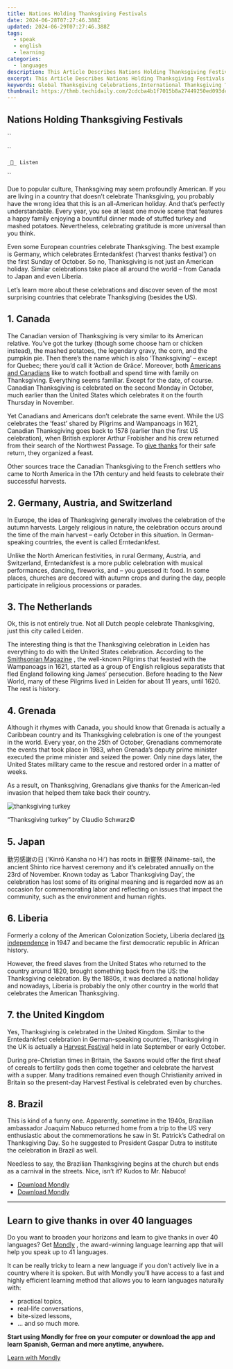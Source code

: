 ```yaml
---
title: Nations Holding Thanksgiving Festivals
date: 2024-06-28T07:27:46.388Z
updated: 2024-06-29T07:27:46.388Z
tags:
  - speak
  - english
  - learning
categories:
  - languages
description: This Article Describes Nations Holding Thanksgiving Festivals
excerpt: This Article Describes Nations Holding Thanksgiving Festivals
keywords: Global Thanksgiving Celebrations,International Thanksgiving Traditions,Thanksgiving Festivals Around the World,Cultural Impact of Thanksgiving,Thanksgiving Festivals & Food Culture,Comparative Study of Global Thanksgiving Celebrations,Thanksgiving Festivals & Tourism Trends
thumbnail: https://thmb.techidaily.com/2cdcba4b1f7015b8a27449250ed093dcedd443fa9b99fd4da2116bc1b6fb0847.jpg
---
```


## Nations Holding Thanksgiving Festivals

``

``

` __ Listen `

``

 Due to popular culture, Thanksgiving may seem profoundly American. If you are living in a country that doesn’t celebrate Thanksgiving, you probably have the wrong idea that this is an all-American holiday. And that’s perfectly understandable. Every year, you see at least one movie scene that features a happy family enjoying a bountiful dinner made of stuffed turkey and mashed potatoes. Nevertheless, celebrating gratitude is more universal than you think.



 Even some European countries celebrate Thanksgiving. The best example is Germany, which celebrates Erntedankfest (’harvest thanks festival’) on the first Sunday of October. So no, Thanksgiving is not just an American holiday. Similar celebrations take place all around the world – from Canada to Japan and even Liberia.

 Let’s learn more about these celebrations and discover seven of the most surprising countries that celebrate Thanksgiving (besides the US).

## 1\. Canada

 The Canadian version of Thanksgiving is very similar to its American relative. You’ve got the turkey (though some choose ham or chicken instead), the mashed potatoes, the legendary gravy, the corn, and the pumpkin pie. Then there’s the name which is also ‘Thanksgiving’ – except for Quebec; there you’d call it ‘Action de Grâce’. Moreover, both [Americans and Canadians](https://www.bustle.com/life/canadian-thanksgiving-vs-american-thanksgiving) like to watch football and spend time with family on Thanksgiving. Everything seems familiar. Except for the date, of course. Canadian Thanksgiving is celebrated on the second Monday in October, much earlier than the United States which celebrates it on the fourth Thursday in November.

 Yet Canadians and Americans don’t celebrate the same event. While the US celebrates the ‘feast’ shared by Pilgrims and Wampanoags in 1621, Canadian Thanksgiving goes back to 1578 (earlier than the first US celebration), when British explorer Arthur Frobisher and his crew returned from their search of the Northwest Passage. To [give thanks](https://shop.mondly.com/affiliate.php?ACCOUNT=ATISTUDI&AFFILIATE=108875&PATH=https://www.mondly.com?AFFILIATE=108875) for their safe return, they organized a feast.

 Other sources trace the Canadian Thanksgiving to the French settlers who came to North America in the 17th century and held feasts to celebrate their successful harvests.

## 2\. Germany, Austria, and Switzerland

 In Europe, the idea of Thanksgiving generally involves the celebration of the autumn harvests. Largely religious in nature, the celebration occurs around the time of the main harvest – early October in this situation. In German-speaking countries, the event is called Erntedankfest.

 Unlike the North American festivities, in rural Germany, Austria, and Switzerland, Erntedankfest is a more public celebration with musical performances, dancing, fireworks, and – you guessed it: food. In some places, churches are decored with autumn crops and during the day, people participate in religious processions or parades.

## 3\. The Netherlands

 Ok, this is not entirely true. Not all Dutch people celebrate Thanksgiving, just this city called Leiden.

 The interesting thing is that the Thanksgiving celebration in Leiden has everything to do with the United States celebration. According to the [Smithsonian Magazine](https://www.smithsonianmag.com/smart-news/they-celebrate-american-thanksgiving-in-the-netherlands-140671441/) , the well-known Pilgrims that feasted with the Wampanoags in 1621, started as a group of English religious separatists that fled England following king James’ persecution. Before heading to the New World, many of these Pilgrims lived in Leiden for about 11 years, until 1620\. The rest is history.

## 4\. Grenada

 Although it rhymes with Canada, you should know that Grenada is actually a Caribbean country and its Thanksgiving celebration is one of the youngest in the world. Every year, on the 25th of October, Grenadians commemorate the events that took place in 1983, when Grenada’s deputy prime minister executed the prime minister and seized the power. Only nine days later, the United States military came to the rescue and restored order in a matter of weeks.

 As a result, on Thanksgiving, Grenadians give thanks for the American-led invasion that helped them take back their country.

![thanksgiving turkey](https://edge.mondly.com/blog/wp-content/uploads/2021/11/canadian-thanksgiving-960x641.jpg "What Countries Celebrate Thanksgiving? 3")

 “Thanksgiving turkey” by Claudio Schwarz©

## 5\. Japan

 勤労感謝の日 (’Kinrō Kansha no Hi’) has roots in 新嘗祭 (Niiname-sai), the ancient Shinto rice harvest ceremony and it’s celebrated annually on the 23rd of November. Known today as ‘Labor Thanksgiving Day’, the celebration has lost some of its original meaning and is regarded now as an occasion for commemorating labor and reflecting on issues that impact the community, such as the environment and human rights.

## 6\. Liberia

 Formerly a colony of the American Colonization Society, Liberia declared [its independence](https://www.history.com/this-day-in-history/liberian-independence-proclaimed) in 1947 and became the first democratic republic in African history.

 However, the freed slaves from the United States who returned to the country around 1820, brought something back from the US: the Thanksgiving celebration. By the 1880s, it was declared a national holiday and nowadays, Liberia is probably the only other country in the world that celebrates the American Thanksgiving.

## 7\. the United Kingdom

 Yes, Thanksgiving is celebrated in the United Kingdom. Similar to the Erntedankfest celebration in German-speaking countries, Thanksgiving in the UK is actually a [Harvest Festival](https://en.wikipedia.org/wiki/Harvest%5Ffestival) held in late September or early October.

 During pre-Christian times in Britain, the Saxons would offer the first sheaf of cereals to fertility gods then come together and celebrate the harvest with a supper. Many traditions remained even though Christianity arrived in Britain so the present-day Harvest Festival is celebrated even by churches.

## 8\. Brazil

 This is kind of a funny one. Apparently, sometime in the 1940s, Brazilian ambassador Joaquim Nabuco returned home from a trip to the US very enthusiastic about the commemorations he saw in St. Patrick’s Cathedral on Thanksgiving Day. So he suggested to President Gaspar Dutra to institute the celebration in Brazil as well.

 Needless to say, the Brazilian Thanksgiving begins at the church but ends as a carnival in the streets. Nice, isn’t it? Kudos to Mr. Nabuco!

* [Download Mondly](https://www.facebook.com/sharer/sharer.php?u=https%3A%2F%2Fwww.mondly.com%2Fblog%2Fwhat-countries-celebrate-thanksgiving%2F&t=What+Countries+Celebrate+Thanksgiving%3F "Share on Facebook")
* [Download Mondly](https://shop.mondly.com/affiliate.php?ACCOUNT=ATISTUDI&AFFILIATE=108875&PATH=https://www.mondly.com?AFFILIATE=108875)

---

## Learn to give thanks in over 40 languages

 Do you want to broaden your horizons and learn to give thanks in over 40 languages? Get [Mondly](https://app.adjust.io/5ixfg4k?campaign=blog-post-id-6274&fallback=https%3A%2F%2Fapp.mondly.com?avangate%5Fsrc=blog-post-id-6274&redirect%5Fandroid=https%3A%2F%2Fplay.google.com%2Fstore%2Fapps%2Fdetails%3Fid%3Dcom.atistudios.mondly.languages&redirect%5Fios=https%3A%2F%2Fitunes.apple.com%2Fapp%2Fid987873536&redirect%5Fmacos=https%3A%2F%2Fapp.mondly.com?avangate%5Fsrc=blog-post-id-6274) , the award-winning language learning app that will help you speak up to 41 languages.

 It can be really tricky to learn a new language if you don’t actively live in a country where it is spoken. But with Mondly you’ll have access to a fast and highly efficient learning method that allows you to learn languages naturally with:

* practical topics,
* real-life conversations,
* bite-sized lessons,
* … and so much more.

 **Start using Mondly for free on your computer or download the app and learn Spanish, German and more anytime, anywhere.**

[Learn with Mondly](https://adjt.mondly.com/5ixfg4k?campaign=blog-post-id-6274&fallback=https%3A%2F%2Fapp.mondly.com%3Futm%5Fmedium%3Dblog%5Fblog-post-id-6274%26utm%5Fsource%3Dblog-post-id-6274&redirect%5Fmacos=https%3A%2F%2Fapp.mondly.com%3Futm%5Fmedium%3Dblog%5Fblog-post-id-6274%26utm%5Fsource%3Dblog-post-id-6274&redirect%5Fandroid=https%3A%2F%2Fplay.google.com%2Fstore%2Fapps%2Fdetails%3Fid%3Dcom.atistudios.mondly.languages%3Futm%5Fmedium%3Dblog%5Fblog-post-id-6274%26utm%5Fsource%3Dblog-post-id-6274&redirect%5Fios=https%3A%2F%2Fapps.apple.com%2Fapp%2Fapple-store%2Fid987873536%3Fpt%3D78954800%26ct%3Dblog-post-id-6274%26mt%3D8 "Learn with Mondly")

<ins class="adsbygoogle"
     style="display:block"
     data-ad-format="autorelaxed"
     data-ad-client="ca-pub-7571918770474297"
     data-ad-slot="1223367746"></ins>



<ins class="adsbygoogle"
     style="display:block"
     data-ad-client="ca-pub-7571918770474297"
     data-ad-slot="8358498916"
     data-ad-format="auto"
     data-full-width-responsive="true"></ins>


